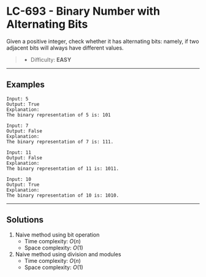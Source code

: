 # LC-693 - Binary Number with Alternating Bits

Given a positive integer, check whether it has alternating bits: namely, if two adjacent bits will always have different values.

> * Difficulty: **EASY**

---
## Examples

```
Input: 5
Output: True
Explanation:
The binary representation of 5 is: 101
```

```
Input: 7
Output: False
Explanation:
The binary representation of 7 is: 111.
```

```
Input: 11
Output: False
Explanation:
The binary representation of 11 is: 1011.
```

```
Input: 10
Output: True
Explanation:
The binary representation of 10 is: 1010.
```

---
## Solutions

1. Naive method using bit operation
    * Time complexity: $O(n)$
    * Space complexity: $O(1)$
2. Naive method using division and modules
    * Time complexity: $O(n)$
    * Space complexity: $O(1)$